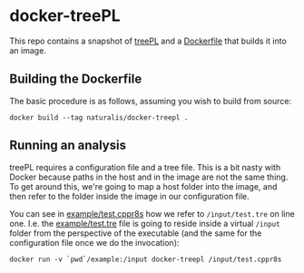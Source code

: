 # docker-treePL

This repo contains a snapshot of [treePL](https://github.com/blackrim/treePL)
and a [Dockerfile](Dockerfile) that builds it into an image.

## Building the Dockerfile

The basic procedure is as follows, assuming you wish to build from source:

```{bash}
docker build --tag naturalis/docker-treepl .
```

## Running an analysis

treePL requires a configuration file and a tree file. This is a bit nasty
with Docker because paths in the host and in the image are not the same
thing. To get around this, we're going to map a host folder into the image,
and then refer to the folder inside the image in our configuration file.

You can see in [example/test.cppr8s](example/test.cppr8s) how we refer to
`/input/test.tre` on line one. I.e. the [example/test.tre](example/test.tre) 
file is going to reside inside a virtual `/input` folder from the perspective of the
executable (and the same for the configuration file once we do the invocation):

```{bash}
docker run -v `pwd`/example:/input docker-treepl /input/test.cppr8s
```
